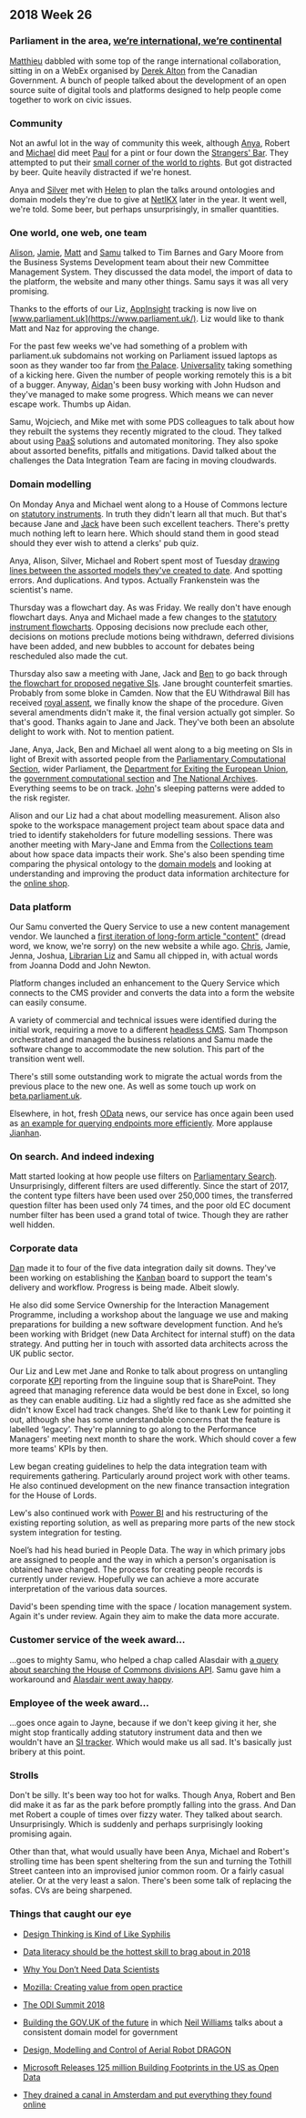## 2018 Week 26

### Parliament in the area, [we’re international, we’re continental](https://www.youtube.com/watch?v=pNfHoPIxhXM&t=1m9s)

[Matthieu](https://twitter.com/cognithive) dabbled with some top of the range  international collaboration, sitting in on a WebEx organised by [Derek Alton](https://twitter.com/DerekAlton) from the Canadian Government. A bunch of people talked about the development of an open source suite of digital tools and platforms designed to help people come together to work on civic issues.

### Community

Not an awful lot in the way of community this week, although [Anya](https://twitter.com/bitten_), Robert and [Michael](https://twitter.com/fantasticlife) did meet [Paul](https://twitter.com/psd) for a pint or four down the [Strangers' Bar](https://en.wikipedia.org/wiki/Strangers%27_Bar). They attempted to put their [small corner of the world to rights](https://twitter.com/fantasticlife/status/1011714343979945984). But got distracted by beer. Quite heavily distracted if we're honest.

Anya and [Silver](https://twitter.com/silveroliver) met with [Helen](https://twitter.com/octodude) to plan the talks around ontologies and domain models they're due to give at [NetIKX](http://www.netikx.org/) later in the year. It went well, we're told. Some beer, but perhaps unsurprisingly, in smaller quantities.

### One world, one web, one team

[Alison](https://twitter.com/oliala), [Jamie](https://twitter.com/oddtype), [Matt](https://twitter.com/mattrayner) and [Samu](https://twitter.com/langsamu) talked to Tim Barnes and Gary Moore from the Business Systems Development team about their new Committee Management System. They discussed the data model, the import of data to the platform, the website and many other things. Samu says it was all very promising.

Thanks to the efforts of our Liz, [AppInsight](https://docs.microsoft.com/en-us/azure/application-insights/app-insights-overview) tracking is now live on [www.parliament.uk](https://www.parliament.uk/). Liz would like to thank Matt and Naz for approving the change.

For the past few weeks we've had something of a problem with parliament.uk subdomains not working on Parliament issued laptops as soon as they wander too far from [the Palace](https://en.wikipedia.org/wiki/Palace_of_Westminster). [Universality](https://technologyvoice.com/2010/11/23/tim-berners-lee-three-principles-of-the-web-universality-decentralisation-and-separation/) taking something of a kicking here. Given the number of people working remotely this is a bit of a bugger. Anyway, [Aidan](https://twitter.com/aidan_morgan)'s been busy working with John Hudson and they've managed to make some progress. Which means we can never escape work. Thumbs up Aidan.

Samu, Wojciech, and Mike met with some PDS colleagues to talk about how they rebuilt the systems they recently migrated to the cloud. They talked about using [PaaS](https://en.wikipedia.org/wiki/Platform_as_a_service) solutions and automated monitoring. They also spoke about assorted benefits, pitfalls and mitigations. David talked about the challenges the Data Integration Team are facing in moving cloudwards.

### Domain modelling

On Monday Anya and Michael went along to a House of Commons lecture on [statutory instruments](https://en.wikipedia.org/wiki/Statutory_instrument_(UK)). In truth they didn't learn all that much. But that's because Jane and [Jack](https://twitter.com/jackpdent) have been such excellent teachers. There's pretty much nothing left to learn here. Which should stand them in good stead should they ever wish to attend a clerks' pub quiz.

Anya, Alison, Silver, Michael and Robert spent most of Tuesday [drawing lines between the assorted models they've created to date](https://twitter.com/fantasticlife/status/1011602653208612865). And spotting errors. And duplications. And typos. Actually Frankenstein was the scientist's name.

Thursday was a flowchart day. As was Friday. We really don't have enough flowchart days. Anya and Michael made a few changes to the [statutory instrument flowcharts](https://ukparliament.github.io/ontologies/procedure/procedure-ontology.html#examples). Opposing decisions now preclude each other, decisions on motions preclude motions being withdrawn, deferred divisions have been added, and new bubbles to account for debates being rescheduled also made the cut.

Thursday also saw a meeting with Jane, Jack and [Ben](https://twitter.com/benwoodhams) to go back through [the flowchart for proposed negative SIs](https://github.com/ukparliament/ontologies/blob/master/procedure/proposed-negative-sis/proposed-negative-sis.pdf). Jane brought counterfeit smarties. Probably from some bloke in Camden. Now that the EU Withdrawal Bill has received [royal assent](https://en.wikipedia.org/wiki/Royal_assent), we finally know the shape of the procedure. Given several amendments didn't make it, the final version actually got simpler. So that's good. Thanks again to Jane and Jack. They've both been an absolute delight to work with. Not to mention patient.

Jane, Anya, Jack, Ben and Michael all went along to a big meeting on SIs in light of Brexit with assorted people from the [Parliamentary Computational Section](https://pds.blog.parliament.uk/), wider Parliament, the [Department for Exiting the European Union](https://www.gov.uk/government/organisations/department-for-exiting-the-european-union), the [government computational section](https://gds.blog.gov.uk/) and [The National Archives](http://www.nationalarchives.gov.uk/). Everything seems to be on track. [John](https://twitter.com/johnlsheridan)'s sleeping patterns were added to the risk register.

Alison and our Liz had a chat about modelling measurement. Alison also spoke to the workspace management project team about space data and tried to identify stakeholders for future modelling sessions. There was another meeting with Mary-Jane and Emma from the [Collections team](https://www.parliament.uk/about/art-in-parliament/collection-administration/) about how space data impacts their work. She's also been spending time comparing the physical ontology to the [domain models](https://ukparliament.github.io/ontologies/) and looking at understanding and improving the product data information architecture for the [online shop](https://www.shop.parliament.uk/).

### Data platform

Our Samu converted the Query Service to use a new content management vendor. We launched a [first iteration of long-form article "content"](https://beta.parliament.uk/collections/6i8XQAfD) (dread word, we know, we're sorry) on the new website a while ago. [Chris](https://twitter.com/chrisalcockdev), Jamie, Jenna, Joshua, [Librarian Liz](https://twitter.com/greensideknits) and Samu all chipped in, with actual words from Joanna Dodd and John Newton.

Platform changes included an enhancement to the Query Service which connects to the CMS provider and converts the data into a form the website can easily consume. 


A variety of commercial and technical issues were identified during the initial work, requiring a move to a different [headless CMS](https://en.wikipedia.org/wiki/Headless_CMS). Sam Thompson orchestrated and managed the business relations and Samu made the software change to accommodate the new solution. This part of the transition went well.

There's still some outstanding work to migrate the actual words from the previous place to the new one. As well as some touch up work on [beta.parliament.uk](https://beta.parliament.uk/).

Elsewhere, in hot, fresh [OData](http://www.odata.org/) news, our service has once again been used as [an example for querying endpoints more efficiently](https://blog.crossjoin.co.uk/2018/06/27/odata-performance-power-bi/). More applause [Jianhan](https://twitter.com/jianhanzhu).


### On search. And indeed indexing

Matt started looking at how people use filters on [Parliamentary Search](http://search-material.parliament.uk/). Unsurprisingly, different filters are used differently. Since the start of 2017, the content type filters have been used over 250,000 times, the transferred question filter has been used only 74 times, and the poor old EC document number filter has been used a grand total of twice. Though they are rather well hidden.

### Corporate data

[Dan](https://twitter.com/dasbarrett) made it to four of the five data integration daily sit downs. They've been working on establishing the [Kanban](https://en.wikipedia.org/wiki/Kanban) board to support the team's delivery and workflow. Progress is being made. Albeit slowly.

He also did some Service Ownership for the Interaction Management Programme, including a workshop about the language we use and making preparations for building a new software development function. And he’s been working with Bridget (new Data Architect for internal stuff) on the data strategy. And putting her in touch with assorted data architects across the UK public sector.

Our Liz and Lew met Jane and Ronke to talk about progress on untangling corporate [KPI](https://en.wikipedia.org/wiki/Performance_indicator) reporting from the linguine soup that is SharePoint. They agreed that managing reference data would be best done in Excel, so long as they can enable auditing. Liz had a slightly red face as she admitted she didn't know Excel had track changes. She’d like to thank Lew for pointing it out, although she has some understandable concerns that the feature is labelled ‘legacy’. They're planning to go along to the Performance Managers' meeting next month to share the work. Which should cover a few more teams' KPIs by then.

Lew began creating guidelines to help the data integration team with requirements gathering. Particularly around project work with other teams. He also continued development on the new finance transaction integration for the House of Lords.

Lew's also continued work with [Power BI](https://en.wikipedia.org/wiki/Power_BI) and his restructuring of the existing reporting solution, as well as preparing more parts of the new stock system integration for testing.

Noel’s had his head buried in People Data. The way in which primary jobs are assigned to people and the way in which a person's organisation is obtained have changed. The process for creating people records is currently under review. Hopefully we can achieve a more accurate interpretation of the various data sources.

David's been spending time with the space / location management system. Again it's under review. Again they aim to make the data more accurate. 

### Customer service of the week award...

...goes to mighty Samu, who helped a chap called Alasdair with [a query about searching the House of Commons divisions API](https://twitter.com/langsamu/status/1012322076517117952). Samu gave him a workaround and [Alasdair went away happy](https://twitter.com/Hulavoo/status/1012336350807384065).

### Employee of the week award...

...goes once again to Jayne, because if we don't keep giving it her, she might stop frantically adding statutory instrument data and then we wouldn't have an [SI tracker](https://beta.parliament.uk/statutory-instruments). Which would make us all sad. It's basically just bribery at this point.

### Strolls

Don't be silly. It's been way too hot for walks. Though Anya, Robert and Ben did make it as far as the park before promptly falling into the grass. And Dan met Robert a couple of times over fizzy water. They talked about search. Unsurprisingly. Which is suddenly and perhaps surprisingly looking promising again.

Other than that, what would usually have been Anya, Michael and Robert's strolling time has been spent sheltering from the sun and turning the Tothill Street canteen into an improvised junior common room. Or a fairly casual atelier. Or at the very least a salon. There's been some talk of replacing the sofas. CVs are being sharpened.

### Things that caught our eye

* [Design Thinking is Kind of Like Syphilis](https://medium.com/@sts_news/design-thinking-is-kind-of-like-syphilis-its-contagious-and-rots-your-brains-842ed078af29)

* [Data literacy should be the hottest skill to brag about in 2018](https://www.dataiq.co.uk/blog/data-literacy-should-be-hottest-skill-brag-about-2018)

* [Why You Don’t Need Data Scientists](https://medium.com/@kurtcagle/why-you-dont-need-data-scientists-a9654cc9f0e4)

* [Mozilla: Creating value from open practice](https://medium.com/mozilla-open-innovation/a-framework-of-open-practices-9a17fe1645a3)

* [The ODI Summit 2018](https://theodi.org/event/odi-summit-2018/)

* [Building the GOV.UK of the future](https://gds.blog.gov.uk/2018/06/27/building-the-gov-uk-of-the-future/) in which [Neil Williams](https://twitter.com/neillyneil) talks about a consistent domain model for government

* [Design, Modelling and Control of Aerial Robot DRAGON](https://www.youtube.com/watch?v=zMi5v2KznU4)

* [Microsoft Releases 125 million Building Footprints in the US as Open Data](https://blogs.bing.com/maps/2018-06/microsoft-releases-125-million-building-footprints-in-the-us-as-open-data/)

* [They drained a canal in Amsterdam and put everything they found online](https://belowthesurface.amsterdam/en/vondsten)